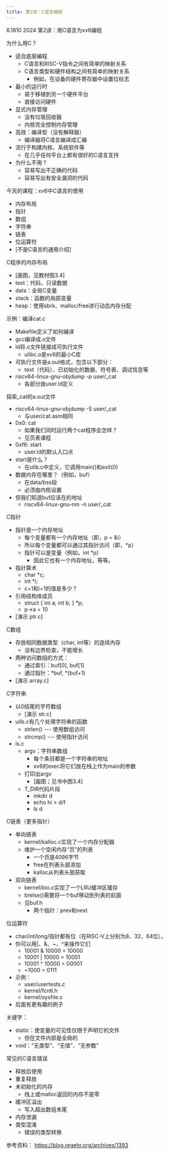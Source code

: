 ```yaml
---
title: 第2讲：C语言编程
---
```

 
6.1810 2024 第2讲：用C语言为xv6编程

为什么用C？
  - 适合底层编程
    - C语言和RISC-V指令之间有简单的映射关系
    - C语言类型和硬件结构之间有简单的映射关系
      - 例如，在设备的硬件寄存器中设置位标志
  - 最小的运行时
    - 易于移植到另一个硬件平台
    - 直接访问硬件
  - 显式内存管理
    - 没有垃圾回收器
    - 内核完全控制内存管理
  - 高效：编译型（没有解释器）
    - 编译器将C语言编译成汇编
  - 流行于构建内核、系统软件等
    - 在几乎任何平台上都有很好的C语言支持
  - 为什么不用？
    - 容易写出不正确的代码
    - 容易写出有安全漏洞的代码

今天的课程：xv6中C语言的使用
  - 内存布局
  - 指针
  - 数组
  - 字符串
  - 链表
  - 位运算符
  - [不是C语言的通用介绍]

C程序的内存布局
  - [画图，见教材图3.4]
  - text：代码，只读数据
  - data：全局C变量
  - stack：函数的局部变量
  - heap：使用sbrk、malloc/free进行动态内存分配

示例：编译cat.c
  - Makefile定义了如何编译
  - gcc编译成.o文件
  - ld将.o文件链接成可执行文件
    - ulibc.o是xv6的最小C库
  - 可执行文件是a.out格式，包含以下部分：
    - text（代码）、已初始化的数据、符号表、调试信息等
  - riscv64-linux-gnu-objdump -p user/_cat
    - 各部分由user.ld定义

探索_cat的a.out文件
  - riscv64-linux-gnu-objdump -S user/_cat
    - 与user/cat.asm相同
  - 0x0: cat
    - 如果我们同时运行两个cat程序会怎样？
    - 见页表课程
  - 0xf6: start
    - user.ld的默认入口点
  - start是什么？
    - 在ulib.c中定义，它调用main()和exit(0)
  - 数据内存在哪里？（例如，buf）
    - 在data/bss段
    - 必须由内核设置
  - 但我们知道buf应该在的地址
    - riscv64-linux-gnu-nm -n user/_cat

C指针
  - 指针是一个内存地址
    - 每个变量都有一个内存地址（即，p = &i）
    - 所以每个变量都可以通过其指针访问（即，*p）
    - 指针可以是变量（例如，int *p）
      - 因此它也有一个内存地址，等等。
  - 指针算术
    - char *c;
    - int *i;
    - c+1和i+1的值是多少？
  - 引用结构体成员
    - struct {
         int a;
         int b;
      } *p;
    - p->a = 10
  - [演示 ptr.c]
  
C数组
  - 存放相同数据类型（char, int等）的连续内存
    - 没有边界检查，不能增长
  - 两种访问数组的方式：
    - 通过索引：buf[0], buf[1]
    - 通过指针：*buf, *(buf+1)
  - [演示 array.c]
  
C字符串
  - 以0结尾的字符数组
    - [演示 str.c]
  - ulib.c有几个处理字符串的函数
    - strlen() --- 使用数组访问
    - strcmp() --- 使用指针访问
  - ls.c
    - argv：字符串数组
      - 每个条目都是一个字符串的地址
      - xv6的exec将它们放在栈上作为main的参数
    - 打印出argv
      - [画图；见书中图3.4]
    - T_DIR代码片段
      - mkdir d
      - echo hi > d/f
      - ls d

C链表（更多指针）
  - 单向链表
    - kernel/kalloc.c实现了一个内存分配器
    - 维护一个空闲内存“页”的列表
      - 一个页是4096字节
      - free在列表头部添加
      - kalloc从列表头部获取
  - 双向链表
    - kernel/bio.c实现了一个LRU缓冲区缓存
    - brelse()需要将一个buf移动到列表的前面
    - 见buf.h
      - 两个指针：prev和next

位运算符
  - char/int/long/指针都有位（在RISC-V上分别为8、32、64位）。
  - 你可以用|、&、~、^来操作它们
    - 10001 & 10000 = 10000
    - 10001 | 10000 = 10001
    - 10001 ^ 10000 = 00001
    - ~1000 = 0111
  - 示例：
    - user/usertests.c
    - kernel/fcntl.h
    - kernel/sysfile.c
  - 后面有更有趣的例子
 
关键字：
  - static：使变量的可见性仅限于声明它的文件
    - 但在文件内部是全局的
  - void：“无类型”、“无值”、“无参数”

常见的C语言错误
  - 释放后使用
  - 重复释放
  - 未初始化的内存
    - 栈上或malloc返回的内存不是零
  - 缓冲区溢出
    - 写入超出数组末尾
  - 内存泄漏
  - 类型混淆
    - 错误的类型转换

参考资料：
https://blog.regehr.org/archives/1393
